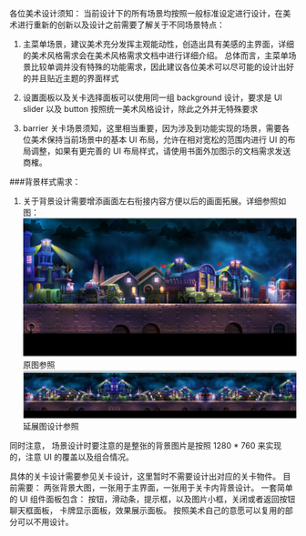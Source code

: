 各位美术设计须知：
当前设计下的所有场景均按照一般标准设定进行设计，在美术进行重新的创新以及设计之前需要了解关于不同场景特点：

1. 主菜单场景，建议美术充分发挥主观能动性，创造出具有美感的主界面，详细的美术风格需求会在美术风格需求文档中进行详细介绍。 
总体而言，主菜单场景比较单调并没有特殊的功能需求，因此建议各位美术可以尽可能的设计出好的并且贴近主题的界面样式

2. 设置面板以及关卡选择面板可以使用同一组 background 设计，要求是 UI slider 以及 button 按照统一美术风格设计，除此之外并无特殊要求

3. barrier 关卡场景须知，这里相当重要，因为涉及到功能实现的场景，需要各位美术保持当前场景中的基本 UI 布局，允许在相对宽松的范围内进行 UI 的布局调整，如果有更完善的 UI 布局样式，请使用书面外加图示的文档需求发送商榷。

###背景样式需求：
1. 关于背景设计需要增添画面左右衔接内容方便以后的画面拓展。详细参照如图：
![background1](./背景图片设计参考1.jpg)
原图参照
![background2](./背景图片设计参考2.jpg)
延展图设计参照


同时注意， 场景设计时要注意的是整张的背景图片是按照 1280 * 760 来实现的，注意 UI 的覆盖以及组合情况。

具体的关卡设计需要参见关卡设计，这里暂时不需要设计出对应的关卡物件。
目前需要：
两张背景大图，一张用于主界面，一张用于关卡内背景设计。
一套简单的 UI 组件面板包含： 按钮，滑动条，提示框，以及图片小框，关闭或者返回按钮
聊天框面板， 卡牌显示面板，效果展示面板。
按照美术自己的意愿可以复用的部分可以不用设计。
